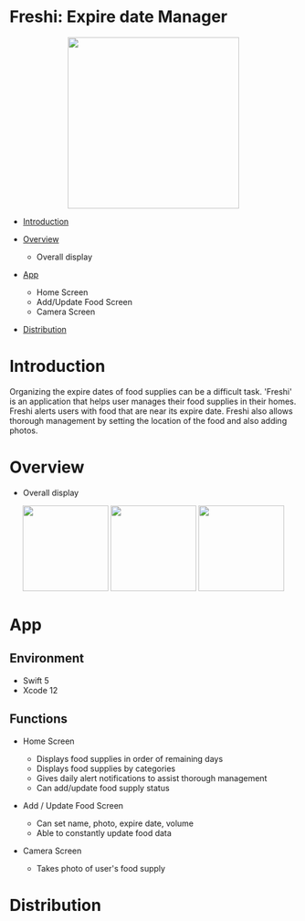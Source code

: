 # Freshi: Expire date Manager

<div>
    <p align = "center">
	<img width = "300" src = "https://user-images.githubusercontent.com/61009055/125378843-6c038100-e3ca-11eb-9d73-123ceca583e3.png">
    </p>
</div>

* [Introduction](https://github.com/gjwlsdnr0115/Freshi-App#Introduction)

* [Overview](https://github.com/gjwlsdnr0115/Freshi-App#Overview)
  * Overall display
* [App](https://github.com/gjwlsdnr0115/Freshi-App#App)

  * Home Screen
  * Add/Update Food Screen
  * Camera Screen

* [Distribution](https://github.com/gjwlsdnr0115/Freshi-App#Distribution)


# Introduction

Organizing the expire dates of food supplies can be a difficult task. 'Freshi' is an application that helps user manages their food supplies in their homes. Freshi alerts users with food that are near its expire date. Freshi also allows thorough management by setting the location of the food and also adding photos. 


# Overview 

- Overall display

<div>
    <p align = "center">
	<img width = "150" src = "https://user-images.githubusercontent.com/61009055/125378327-812be000-e3c9-11eb-8c32-83ee9c1fdfbc.png">
  <img width = "150" src = "https://user-images.githubusercontent.com/61009055/125378378-96087380-e3c9-11eb-8508-2715c7e87ee0.png">
  <img width = "150" src = "https://user-images.githubusercontent.com/61009055/125378384-999bfa80-e3c9-11eb-8309-76b7deea37d7.png">
    </p>
</div>


# App

## Environment
- Swift 5
- Xcode 12


## Functions

- Home Screen

  - Displays food supplies in order of remaining days
  - Displays food supplies by categories
  - Gives daily alert notifications to assist thorough management
  - Can add/update food supply status

- Add / Update Food Screen

  - Can set name, photo, expire date, volume
  - Able to constantly update food data

- Camera Screen

  - Takes photo of user's food supply

# Distribution
